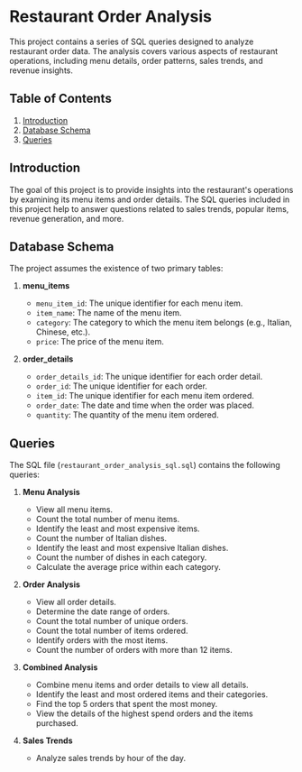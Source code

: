 # Restaurant Order Analysis 

This project contains a series of SQL queries designed to analyze restaurant order data. The analysis covers various aspects of restaurant operations, including menu details, order patterns, sales trends, and revenue insights.

## Table of Contents

1. [Introduction](#introduction)
2. [Database Schema](#database-schema)
3. [Queries](#queries)

## Introduction

The goal of this project is to provide insights into the restaurant's operations by examining its menu items and order details. The SQL queries included in this project help to answer questions related to sales trends, popular items, revenue generation, and more.

## Database Schema

The project assumes the existence of two primary tables:

1. **menu_items**
   - `menu_item_id`: The unique identifier for each menu item.
   - `item_name`: The name of the menu item.
   - `category`: The category to which the menu item belongs (e.g., Italian, Chinese, etc.).
   - `price`: The price of the menu item.

2. **order_details**
   - `order_details_id`: The unique identifier for each order detail.
   - `order_id`: The unique identifier for each order.
   - `item_id`: The unique identifier for each menu item ordered.
   - `order_date`: The date and time when the order was placed.
   - `quantity`: The quantity of the menu item ordered.

## Queries

The SQL file (`restaurant_order_analysis_sql.sql`) contains the following queries:

1. **Menu Analysis**
   - View all menu items.
   - Count the total number of menu items.
   - Identify the least and most expensive items.
   - Count the number of Italian dishes.
   - Identify the least and most expensive Italian dishes.
   - Count the number of dishes in each category.
   - Calculate the average price within each category.

2. **Order Analysis**
   - View all order details.
   - Determine the date range of orders.
   - Count the total number of unique orders.
   - Count the total number of items ordered.
   - Identify orders with the most items.
   - Count the number of orders with more than 12 items.

3. **Combined Analysis**
   - Combine menu items and order details to view all details.
   - Identify the least and most ordered items and their categories.
   - Find the top 5 orders that spent the most money.
   - View the details of the highest spend orders and the items purchased.

4. **Sales Trends**
   - Analyze sales trends by hour of the day.

